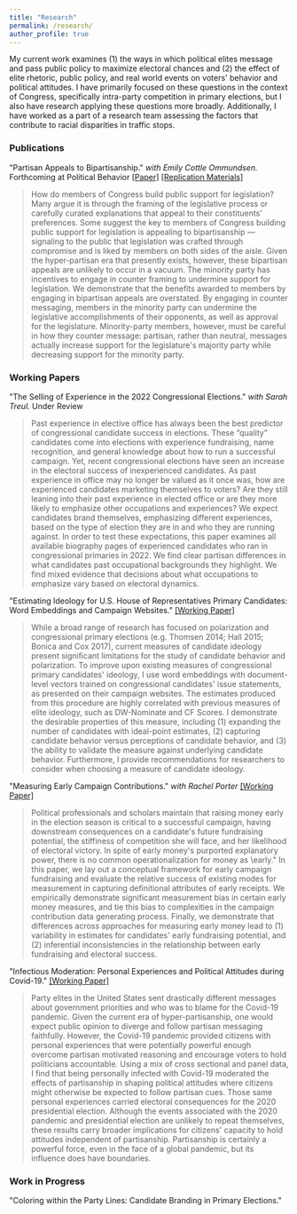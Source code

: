 ```yaml
---
title: "Research"
permalink: /research/
author_profile: true
---
```


My current work examines (1) the ways in which political elites message and pass public policy to maximize electoral chances and (2) the effect of elite rhetoric, public policy, and real world events on voters' behavior and political attitudes. I have primarily focused on these questions in the context of Congress, specifically intra-party competition in primary elections, but I also have research applying these questions more broadly. Additionally, I have worked as a part of a research team assessing the factors that contribute to racial disparities in traffic stops.

### Publications

"Partisan Appeals to Bipartisanship." *with Emily Cottle Ommundsen.*  Forthcoming at Political Behavior [[Paper]](/files/Case%20Cottle%20Partisan%20Appeals%20to%20Bipartisanship.pdf) [[Replication Materials]](https://github.com/crcase/partisan-appeals-to-bipartisanship)

> How do members of Congress build public support for legislation? Many argue it is through the framing of the legislative process or carefully curated explanations that appeal to their constituents' preferences. Some suggest the key to members of Congress building public support for legislation is appealing to bipartisanship — signaling to the public that legislation was crafted through compromise and is liked by members on both sides of the aisle. Given the hyper-partisan era that presently exists, however, these bipartisan appeals are unlikely to occur in a vacuum. The minority party has incentives to engage in counter framing to undermine support for legislation. We demonstrate that the benefits awarded to members by engaging in bipartisan appeals are overstated. By engaging in counter messaging, members in the minority party can undermine the legislative accomplishments of their opponents, as well as approval for the legislature. Minority-party members, however, must be careful in how they counter message: partisan, rather than neutral, messages actually increase support for the legislature's majority party while decreasing support for the minority party.

### Working Papers

"The Selling of Experience in the 2022 Congressional Elections." *with Sarah Treul.* Under Review

>Past experience in elective office has always been the best predictor of congressional candidate success in elections. These “quality” candidates come into elections with experience fundraising, name recognition, and general knowledge about how to run a successful campaign. Yet, recent congressional elections have seen an increase in the electoral success of inexperienced candidates. As past experience in office may no longer be valued as it once was, how are experienced candidates marketing themselves to voters? Are they still leaning into their past experience in elected office or are they more likely to emphasize other occupations and
experiences? We expect candidates brand themselves, emphasizing different experiences, based on the type of election they are in and who they are running against. In order to test these expectations, this paper examines all available biography pages of experienced candidates who ran in congressional primaries in 2022. We find clear partisan differences in what candidates past occupational backgrounds they highlight. We find mixed evidence that decisions about what occupations to emphasize vary based on electoral dynamics.

"Estimating Ideology for U.S. House of Representatives Primary Candidates: Word Embeddings and Campaign Websites." [[Working Paper]](/files/IdeologyEstimation.pdf)

>While a broad range of research has focused on polarization and congressional primary	elections (e.g. Thomsen 2014; Hall 2015; Bonica and Cox 2017), current measures of candidate ideology present significant limitations for the study of candidate behavior and polarization. To improve upon existing measures of congressional primary candidates' ideology, I use word embeddings with document-level vectors trained on congressional candidates' issue statements, as presented on their campaign websites. The estimates produced from this procedure are highly correlated with previous measures of elite ideology, such as DW-Nominate and CF Scores. I demonstrate the desirable properties of this measure, including (1) expanding the number of candidates with ideal-point estimates, (2) capturing candidate behavior versus perceptions of candidate behavior, and (3) the ability to validate the measure against underlying candidate behavior. Furthermore, I provide recommendations for researchers to consider when choosing a measure of candidate ideology.

"Measuring Early Campaign Contributions." *with Rachel Porter* [[Working Paper]](/files/early_money.pdf)

>Political professionals and scholars maintain that raising money early in the election season is critical to a successful campaign, having downstream consequences on a candidate's future fundraising potential, the stiffiness of competition she will face, and her likelihood of electoral victory. In spite of early money's purported explanatory power, there is no common operationalization for money as \early." In this paper, we lay out a conceptual framework for early campaign fundraising and evaluate the relative success of existing modes for measurement in capturing definitional attributes of early receipts. We empirically demonstrate significant measurement bias in certain early money measures, and tie this bias to complexities in the campaign contribution data generating process. Finally, we demonstrate that differences across approaches for measuring early money lead to (1) variability in estimates for candidates' early fundraising potential, and (2) inferential inconsistencies in the relationship between early fundraising and electoral success.

"Infectious Moderation: Personal Experiences and Political Attitudes during Covid-19." [[Working Paper]](/files/infectiousmoderation.pdf)

>Party elites in the United States sent drastically different messages about government priorities and who was to blame for the Covid-19 pandemic. Given the current era of hyper-partisanship, one would expect public opinion to diverge and follow partisan messaging faithfully. However, the Covid-19 pandemic provided citizens with personal experiences that were potentially powerful enough overcome partisan motivated reasoning and encourage voters to hold politicians accountable. Using a mix of cross sectional and panel data, I find that being personally infected with Covid-19 moderated the effects of partisanship in shaping political attitudes where citizens might otherwise be expected to follow partisan cues. Those same personal experiences carried electoral consequences for the 2020 presidential election. Although the events associated with the 2020 pandemic and presidential election are unlikely to repeat themselves, these results carry broader implications for citizens' capacity to hold attitudes independent of partisanship. Partisanship is certainly a powerful force, even in the face of a global pandemic, but its influence does have boundaries.




### Work in Progress

"Coloring within the Party Lines: Candidate Branding in Primary Elections."



